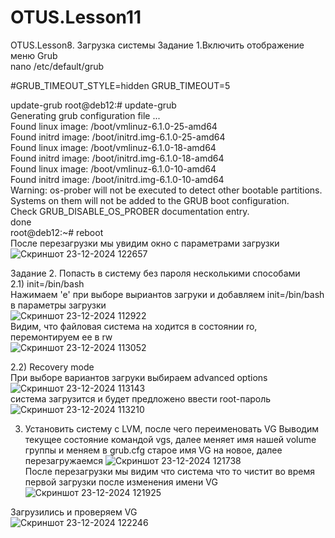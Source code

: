# OTUS.Lesson11
OTUS.Lesson8. Загрузка системы
Задание 1.Включить отображение меню Grub    
nano /etc/default/grub

#GRUB_TIMEOUT_STYLE=hidden
GRUB_TIMEOUT=5

update-grub
root@deb12:# update-grub  
Generating grub configuration file ...  
Found linux image: /boot/vmlinuz-6.1.0-25-amd64  
Found initrd image: /boot/initrd.img-6.1.0-25-amd64  
Found linux image: /boot/vmlinuz-6.1.0-18-amd64  
Found initrd image: /boot/initrd.img-6.1.0-18-amd64  
Found linux image: /boot/vmlinuz-6.1.0-10-amd64  
Found initrd image: /boot/initrd.img-6.1.0-10-amd64  
Warning: os-prober will not be executed to detect other bootable partitions.  
Systems on them will not be added to the GRUB boot configuration.  
Check GRUB_DISABLE_OS_PROBER documentation entry.  
done  
root@deb12:~# reboot  
После перезагрузки мы увидим окно с параметрами загрузки  
![Скриншот 23-12-2024 122657](https://github.com/user-attachments/assets/9606e640-4409-4047-b3d6-97f1bbff8eb7)  

Задание 2. Попасть в систему без пароля несколькими способами  
2.1) init=/bin/bash  
Нажимаем 'e' при выборе выриантов загруки и добавляем init=/bin/bash в параметры загрузки  
![Скриншот 23-12-2024 112922](https://github.com/user-attachments/assets/b7b75ef1-ade0-4adc-b09c-9994b31cac21)  
Видим, что файловая система на ходится в состоянии ro, перемонтируем ее в rw  
![Скриншот 23-12-2024 113052](https://github.com/user-attachments/assets/22ecb668-ae06-409d-99bb-6341a3a64d92)  

2.2) Recovery mode  
При выборе вариантов загруки выбираем advanced options  
![Скриншот 23-12-2024 113143](https://github.com/user-attachments/assets/a7e53811-170e-4d15-b1e5-b1fa81dfe470)  
система загрузится и будет предложено ввести root-пароль  
![Скриншот 23-12-2024 113210](https://github.com/user-attachments/assets/2d4e18fa-a97d-41f4-9c4d-07164e18b0f8)  

3) Установить систему с LVM, после чего переименовать VG
Выводим текущее состояние командой vgs, далее меняет имя нашей volume группы и меняем в grub.cfg старое имя VG на новое, далее перезагружаемся
![Скриншот 23-12-2024 121738](https://github.com/user-attachments/assets/35534dda-a486-465e-9bd2-780463b2a8c8)  
После перезагрузки мы видим что система что то чистит во время первой загрузки после изменения имени VG
![Скриншот 23-12-2024 121925](https://github.com/user-attachments/assets/3b4255c9-955c-4fa7-b39a-3cb5ff79858e)

Загрузились и проверяем VG  
![Скриншот 23-12-2024 122246](https://github.com/user-attachments/assets/be684131-c17c-4f8a-a739-bf3acae93f8b)


 





